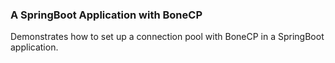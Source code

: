 ### A SpringBoot Application with BoneCP

Demonstrates how to set up a connection pool with BoneCP in a SpringBoot application. 
